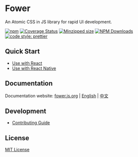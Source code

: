 # Fower

An Atomic CSS in JS library for rapid UI development.

[![npm](https://img.shields.io/npm/v/@fower/core.svg)](https://www.npmjs.com/package/@fower/core)
[![Coverage Status](https://coveralls.io/repos/github/forsigner/fower/badge.svg?branch=master)](https://coveralls.io/github/forsigner/fower?branch=master)
[![Minzipped size](https://img.shields.io/bundlephobia/minzip/@fower/core.svg)](https://bundlephobia.com/result?p=@fower/core)
[![NPM Downloads](https://img.shields.io/npm/dm/@fower/core.svg?style=flat)](https://www.npmjs.com/package/@fower/core)
[![code style: prettier](https://img.shields.io/badge/code_style-prettier-ff69b4.svg)](https://github.com/prettier/prettier)

## Quick Start

- [Use with React](https://fower.js.org/docs/use-with-react)
- [Use with React Native](https://fower.js.org/docs/use-with-rn)

## Documentation

Documentation website: [fower.js.org](https://fower.js.org/) | [English](https://fower.js.org/) | [中文](https://fower.js.org/zh-cn/)

## Development

- [Contributing Guide](/CONTRIBUTING.md)

## License

[MIT License](https://github.com/forsigner/fower/blob/master/LICENSE)

